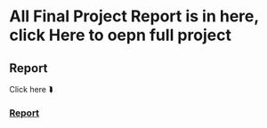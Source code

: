 # All Final Project Report is in here, click Here to oepn full project

## Report
Click here ⮯
### [Report](https://github.com/Shumssunam/EmergencyAmbulanceSystem/blob/master/Final%20Project%20Report/Final%20Project%20Report.pdf)
